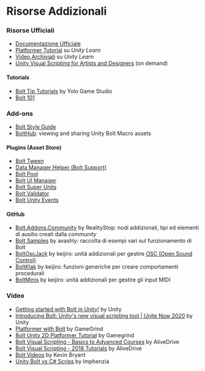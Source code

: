 # Risorse Addizionali

### Risorse Ufficiali

* [Documentazione Ufficiale](https://docs.unity3d.com/bolt/1.4/manual/index.html)
* [Platformer Tutorial](https://learn.unity.com/project/bolt-platformer-tutorial) su _Unity Learn_
* [Video Archiviati](https://learn.unity.com/tutorial/bolt-videos-archived) su _Unity Learn_
* [Unity Visual Scripting for Artists and Designers](https://resources.unity.com/unitenow/onlinesessions/unity-visual-scripting-for-artists-and-designers) \(on demand\)

#### Tutorials

* [Bolt Tip Tutorials](https://github.com/YoloGameStudio/bolt-tips-tutorials) by Yolo Game Studio
* [Bolt 101](https://app.milanote.com/1KBSSo1mTG974S?p=bZD8GEvNHhS)

### Add-ons

* [Bolt Style Guide](https://github.com/YoloGameStudio/bolt-style-guide)
* [BoltHub](https://bolthub.net/):  viewing and sharing Unity Bolt Macro assets

#### Plugins \(Asset Store\)

* [Bolt Tween](https://assetstore.unity.com/packages/tools/visual-scripting/bolt-tween-180707?aid=1011lHJn)
* [Data Manager Helper \(Bolt Support\)](https://assetstore.unity.com/packages/tools/utilities/data-manager-helper-bolt-support-178289?aid=1011lHJn)
* [Bolt Pool](https://assetstore.unity.com/packages/tools/visual-scripting/bolt-pool-180855?aid=1011lHJn)
* [Bolt UI Manager](https://assetstore.unity.com/packages/tools/visual-scripting/bolt-pool-180855?aid=1011lHJn)
* [Bolt Super Units](https://assetstore.unity.com/packages/tools/visual-scripting/bolt-super-units-177410?aid=1011lHJn)
* [Bolt Validator](https://assetstore.unity.com/packages/tools/visual-scripting/bolt-validator-185175?aid=1011lHJn)
* [Bolt Unity Events](https://assetstore.unity.com/packages/tools/visual-scripting/bolt-unity-events-175821?aid=1011lHJn)

#### GitHub

* [Bolt.Addons.Community](https://github.com/RealityStop/Bolt.Addons.Community) by RealityStop: nodi addizionali, tipi ed elementi di ausilio creati dalla _community_
* [Bolt Samples](https://github.com/avashly/Unity-Bolt-Samples) by avashly: raccolta di esempi vari sul funzionamento di Bolt
* [BoltOscJack](https://github.com/keijiro/BoltOscJack) by keijiro: unità addizionali per gestire  [OSC \(Open Sound Control\)](https://en.wikipedia.org/wiki/Open_Sound_Control)
* [BoltKlak](https://github.com/keijiro/BoltKlak) by keijiro: funzioni generiche per creare comportamenti procedurali
* [BoltMinis](https://github.com/keijiro/BoltMinis) by keijiro: unità addizionali per gestire gli input MIDI

### Video

* [Getting started with Bolt in Unity!](https://www.youtube.com/watch?v=aQceChK-kC4) by Unity
* [Introducing Bolt: Unity's new visual scripting tool \| Unite Now 2020](https://www.youtube.com/watch?v=DtbyC1OBpFg) by Unity
* [Platformer with Bolt](https://www.youtube.com/watch?v=nQpW1iuXZbU&list=PLivfKP2ufIK6U9oQkUC3hBqVQHkimAGja) by GameGrind
* [Bolt Unity 2D Platformer Tutorial](https://www.youtube.com/playlist?list=PLgKmjJ_d-5s5FPUqjP0OmaMEPVyFFjMAv) by Gamegrind
* [Bolt Visual Scripting - Basics to Advanced Courses](https://www.youtube.com/playlist?list=PL3T1Njgd_L9A2dNlDxJiFYa4_hag127m6) by AliveDrive
* [Bolt Visual Scripting - 2018 Tutorials](https://www.youtube.com/watch?v=pUCcp6VwNbE&list=PL3T1Njgd_L9CvGlYLqU-w2VIjCUfmT5DH) by AliveDrive
* [Bolt Videos](https://www.youtube.com/watch?v=Rnb6Kf5GHes&list=PLoBubRewQ5k3sXeoT0LTvKdYBJMVlw3Nu) by Kevin Bryant
* [Unity Bolt vs C\# Scrips](https://www.youtube.com/watch?v=8rX0bCtqlRI) by Imphenzia

